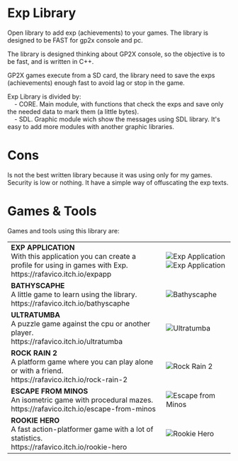 # Exp Library
Open library to add exp (achievements) to your games. The library is designed to be FAST for gp2x console and pc.

The library is designed thinking about GP2X console, so the objective is to be fast, and is written in C++.

GP2X games execute from a SD card, the library need to save the exps (achievements) enough fast to avoid lag or stop in the game.

Exp Library is divided by:<br>
&nbsp;&nbsp;&nbsp;&nbsp;- CORE. Main module, with functions that check the exps and save only the needed data to mark them (a little bytes).<br>
&nbsp;&nbsp;&nbsp;&nbsp;- SDL. Graphic module wich show the messages using SDL library. It's easy to add more modules with another graphic libraries.<br>

# Cons

Is not the best written library because it was using only for my games.<br>
Security is low or nothing. It have a simple way of offuscating the exp texts.

# Games & Tools
Games and tools using this library are:

<table>
<tr>
<td>
<b>EXP APPLICATION</b><br>
With this application you can create a profile for using in games with Exp.<br>
https://rafavico.itch.io/expapp</td>
<td><img src="https://img.itch.zone/aW1hZ2UvNDQ3NDQ5LzIyNjA5NDEucG5n/original/tzo0%2Fz.png" alt="Exp Application"><img src="https://img.itch.zone/aW1hZ2UvNDQ3NDQ5LzIyNjA5NDUucG5n/original/sJ4vnb.png" alt="Exp Application"></td>
</tr>
<tr>
<td>
<b>BATHYSCAPHE</b><br>
A little game to learn using the library.<br>
https://rafavico.itch.io/bathyscaphe</td>
<td><img src="https://img.itch.zone/aW1nLzIyNzQwNTYucG5n/original/xTrQU4.png" alt="Bathyscaphe"></td>
</tr>
<tr>
<td>
<b>ULTRATUMBA</b><br>
A puzzle game against the cpu or another player.<br>
https://rafavico.itch.io/ultratumba</td>
<td><img src="https://img.itch.zone/aW1nLzIyNzU3ODUucG5n/original/bH3G2p.png" alt="Ultratumba"></td>
</tr>
<tr>
<td>
<b>ROCK RAIN 2</b><br>
A platform game where you can play alone or with a friend.<br>
https://rafavico.itch.io/rock-rain-2</td>
<td><img src="https://img.itch.zone/aW1nLzIyNjA5MDcucG5n/original/F9opsu.png" alt="Rock Rain 2"></td>
</tr>
<tr>
<td>
<b>ESCAPE FROM MINOS</b><br>
An isometric game with procedural mazes.<br>
https://rafavico.itch.io/escape-from-minos</td>
<td><img src="https://img.itch.zone/aW1nLzIyOTAyMDkucG5n/original/LrYd4M.png" alt="Escape from Minos"></td>
</tr>
<tr>
<td>
<b>ROOKIE HERO</b><br>
A fast action-platformer game with a lot of statistics.<br>
https://rafavico.itch.io/rookie-hero</td>
<td><img src="https://img.itch.zone/aW1nLzIzMzcxOTQucG5n/original/Yqcqzs.png" alt="Rookie Hero"></td>
</tr>
</table>
